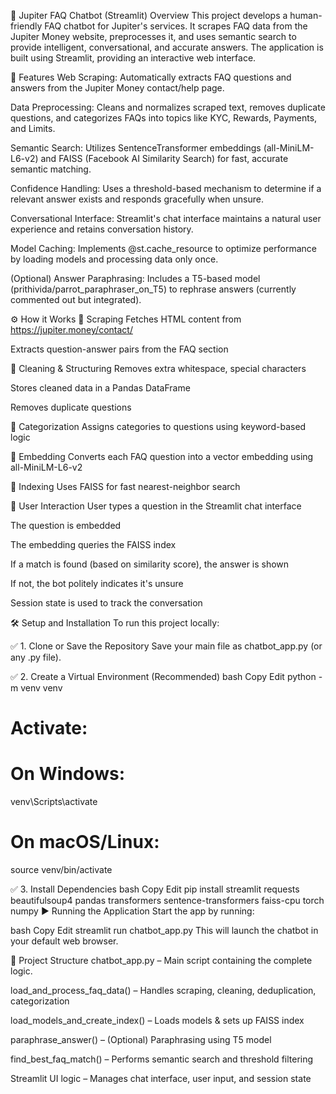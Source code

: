 🚀 Jupiter FAQ Chatbot (Streamlit) Overview
This project develops a human-friendly FAQ chatbot for Jupiter's services. It scrapes FAQ data from the Jupiter Money website, preprocesses it, and uses semantic search to provide intelligent, conversational, and accurate answers. The application is built using Streamlit, providing an interactive web interface.

🌟 Features
Web Scraping: Automatically extracts FAQ questions and answers from the Jupiter Money contact/help page.

Data Preprocessing: Cleans and normalizes scraped text, removes duplicate questions, and categorizes FAQs into topics like KYC, Rewards, Payments, and Limits.

Semantic Search: Utilizes SentenceTransformer embeddings (all-MiniLM-L6-v2) and FAISS (Facebook AI Similarity Search) for fast, accurate semantic matching.

Confidence Handling: Uses a threshold-based mechanism to determine if a relevant answer exists and responds gracefully when unsure.

Conversational Interface: Streamlit's chat interface maintains a natural user experience and retains conversation history.

Model Caching: Implements @st.cache_resource to optimize performance by loading models and processing data only once.

(Optional) Answer Paraphrasing: Includes a T5-based model (prithivida/parrot_paraphraser_on_T5) to rephrase answers (currently commented out but integrated).

⚙️ How it Works
🔹 Scraping
Fetches HTML content from https://jupiter.money/contact/

Extracts question-answer pairs from the FAQ section

🔹 Cleaning & Structuring
Removes extra whitespace, special characters

Stores cleaned data in a Pandas DataFrame

Removes duplicate questions

🔹 Categorization
Assigns categories to questions using keyword-based logic

🔹 Embedding
Converts each FAQ question into a vector embedding using all-MiniLM-L6-v2

🔹 Indexing
Uses FAISS for fast nearest-neighbor search

🔹 User Interaction
User types a question in the Streamlit chat interface

The question is embedded

The embedding queries the FAISS index

If a match is found (based on similarity score), the answer is shown

If not, the bot politely indicates it's unsure

Session state is used to track the conversation

🛠️ Setup and Installation
To run this project locally:

✅ 1. Clone or Save the Repository
Save your main file as chatbot_app.py (or any .py file).

✅ 2. Create a Virtual Environment (Recommended)
bash
Copy
Edit
python -m venv venv
# Activate:
# On Windows:
venv\Scripts\activate
# On macOS/Linux:
source venv/bin/activate


✅ 3. Install Dependencies
bash
Copy
Edit
pip install streamlit requests beautifulsoup4 pandas transformers sentence-transformers faiss-cpu torch numpy
▶️ Running the Application
Start the app by running:

bash
Copy
Edit
streamlit run chatbot_app.py
This will launch the chatbot in your default web browser.

📁 Project Structure
chatbot_app.py – Main script containing the complete logic.

load_and_process_faq_data() – Handles scraping, cleaning, deduplication, categorization

load_models_and_create_index() – Loads models & sets up FAISS index

paraphrase_answer() – (Optional) Paraphrasing using T5 model

find_best_faq_match() – Performs semantic search and threshold filtering

Streamlit UI logic – Manages chat interface, user input, and session state

